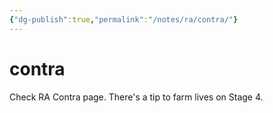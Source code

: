 ```yaml
---
{"dg-publish":true,"permalink":"/notes/ra/contra/"}
---
```


# contra

Check RA Contra page. There's a tip to farm lives on Stage 4.
